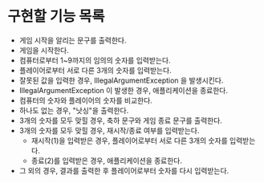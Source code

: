 # 구현할 기능 목록
- 게임 시작을 알리는 문구를 출력한다.
- 게임을 시작한다.
- 컴퓨터로부터 1~9까지의 임의의 숫자를 입력받는다.
- 플레이어로부터 서로 다른 3개의 숫자를 입력받는다.
- 잘못된 값을 입력한 경우, IllegalArgumentException 을 발생시킨다.
- IllegalArgumentException 이 발생한 경우, 애플리케이션을 종료한다.
- 컴퓨터의 숫자와 플레이어의 숫자를 비교한다.
- 하나도 없는 경우, "낫싱"을 출력한다.
- 3개의 숫자를 모두 맞힐 경우, 축하 문구와 게임 종료 문구를 출력한다.
- 3개의 숫자를 모두 맞힐 경우, 재시작/종료 여부를 입력받는다.
  - 재시작(1)을 입력받은 경우, 플레이어로부터 서로 다른 3개의 숫자를 입력받는다.
  - 종료(2)를 입력받은 경우, 애플리케이션을 종료한다.
- 그 외의 경우, 결과를 출력한 후 플레이어로부터 숫자를 다시 입력받는다.